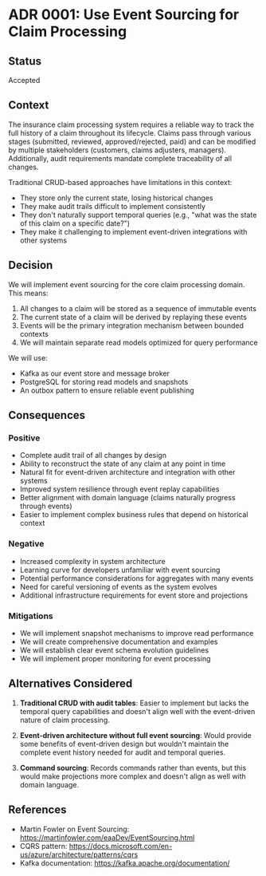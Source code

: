 # ADR 0001: Use Event Sourcing for Claim Processing

## Status

Accepted

## Context

The insurance claim processing system requires a reliable way to track the full history of a claim throughout its lifecycle. Claims pass through various stages (submitted, reviewed, approved/rejected, paid) and can be modified by multiple stakeholders (customers, claims adjusters, managers). Additionally, audit requirements mandate complete traceability of all changes.

Traditional CRUD-based approaches have limitations in this context:
- They store only the current state, losing historical changes
- They make audit trails difficult to implement consistently
- They don't naturally support temporal queries (e.g., "what was the state of this claim on a specific date?")
- They make it challenging to implement event-driven integrations with other systems

## Decision

We will implement event sourcing for the core claim processing domain. This means:

1. All changes to a claim will be stored as a sequence of immutable events
2. The current state of a claim will be derived by replaying these events
3. Events will be the primary integration mechanism between bounded contexts
4. We will maintain separate read models optimized for query performance

We will use:
- Kafka as our event store and message broker
- PostgreSQL for storing read models and snapshots
- An outbox pattern to ensure reliable event publishing

## Consequences

### Positive

- Complete audit trail of all changes by design
- Ability to reconstruct the state of any claim at any point in time
- Natural fit for event-driven architecture and integration with other systems
- Improved system resilience through event replay capabilities
- Better alignment with domain language (claims naturally progress through events)
- Easier to implement complex business rules that depend on historical context

### Negative

- Increased complexity in system architecture
- Learning curve for developers unfamiliar with event sourcing
- Potential performance considerations for aggregates with many events
- Need for careful versioning of events as the system evolves
- Additional infrastructure requirements for event store and projections

### Mitigations

- We will implement snapshot mechanisms to improve read performance
- We will create comprehensive documentation and examples
- We will establish clear event schema evolution guidelines
- We will implement proper monitoring for event processing

## Alternatives Considered

1. **Traditional CRUD with audit tables**: Easier to implement but lacks the temporal query capabilities and doesn't align well with the event-driven nature of claim processing.

2. **Event-driven architecture without full event sourcing**: Would provide some benefits of event-driven design but wouldn't maintain the complete event history needed for audit and temporal queries.

3. **Command sourcing**: Records commands rather than events, but this would make projections more complex and doesn't align as well with domain language.

## References

- Martin Fowler on Event Sourcing: https://martinfowler.com/eaaDev/EventSourcing.html
- CQRS pattern: https://docs.microsoft.com/en-us/azure/architecture/patterns/cqrs
- Kafka documentation: https://kafka.apache.org/documentation/ 